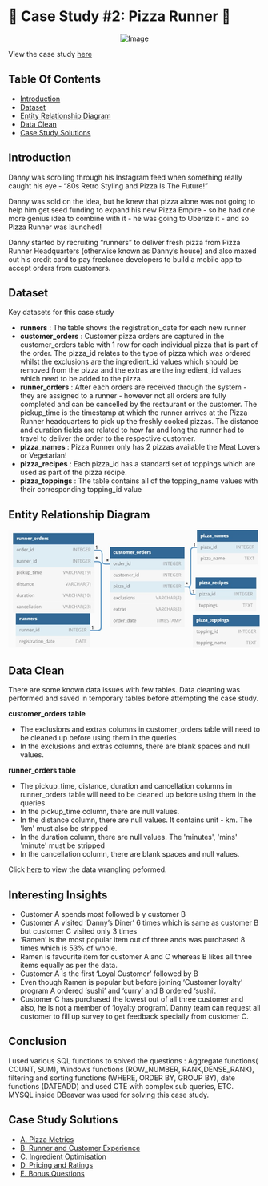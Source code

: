 # :pizza: Case Study #2: Pizza Runner :pizza:
<p align="center">
<img src="https://8weeksqlchallenge.com/images/case-study-designs/2.png" alt="Image" width="450" height="450">

View the case study [here](https://8weeksqlchallenge.com/case-study-2/)

## Table Of Contents
  - [Introduction](#introduction)
  - [Dataset](#dataset)
  - [Entity Relationship Diagram](#entity-relationship-diagram)
  - [Data Clean](#data-clean)
  - [Case Study Solutions](#case-study-solutions)
  
## Introduction
Danny was scrolling through his Instagram feed when something really caught his eye - “80s Retro Styling and Pizza Is The Future!”

Danny was sold on the idea, but he knew that pizza alone was not going to help him get seed funding to expand his new Pizza Empire - so he had one more genius idea to combine with it - he was going to Uberize it - and so Pizza Runner was launched!

Danny started by recruiting “runners” to deliver fresh pizza from Pizza Runner Headquarters (otherwise known as Danny’s house) and also maxed out his credit card to pay freelance developers to build a mobile app to accept orders from customers.

## Dataset
Key datasets for this case study
- **runners** : The table shows the registration_date for each new runner
- **customer_orders** : Customer pizza orders are captured in the customer_orders table with 1 row for each individual pizza that is part of the order. The pizza_id relates to the type of pizza which was ordered whilst the exclusions are the ingredient_id values which should be removed from the pizza and the extras are the ingredient_id values which need to be added to the pizza.
- **runner_orders** : After each orders are received through the system - they are assigned to a runner - however not all orders are fully completed and can be cancelled by the restaurant or the customer. The pickup_time is the timestamp at which the runner arrives at the Pizza Runner headquarters to pick up the freshly cooked pizzas. The distance and duration fields are related to how far and long the runner had to travel to deliver the order to the respective customer.
- **pizza_names** : Pizza Runner only has 2 pizzas available the Meat Lovers or Vegetarian!
- **pizza_recipes** : Each pizza_id has a standard set of toppings which are used as part of the pizza recipe.
- **pizza_toppings** : The table contains all of the topping_name values with their corresponding topping_id value

## Entity Relationship Diagram
![alt text](https://github.com/djalmajr07/SQL_CHALLENGE/blob/main/Case%202%20-%20Pizza%20Runner/table_relation.png)

## Data Clean
There are some known data issues with few tables. Data cleaning was performed and saved in temporary tables before attempting the case study.

**customer_orders table**
- The exclusions and extras columns in customer_orders table will need to be cleaned up before using them in the queries
- In the exclusions and extras columns, there are blank spaces and null values.

**runner_orders table**
- The pickup_time, distance, duration and cancellation columns in runner_orders table will need to be cleaned up before using them in the queries
- In the pickup_time column, there are null values.
- In the distance column, there are null values. It contains unit - km. The 'km' must also be stripped
- In the duration column, there are null values. The 'minutes', 'mins' 'minute' must be stripped
- In the cancellation column, there are blank spaces and null values.

Click [here](https://github.com/djalmajr07/SQL_CHALLENGE/blob/main/Case%202%20-%20Pizza%20Runner/0.%20Data%20Wrangling.md) to view the data wrangling peformed.

## Interesting Insights
- Customer A spends most followed b y customer B
- Customer A visited ‘Danny’s Diner’ 6 times which is same as customer B but customer C
visited only 3 times
- ‘Ramen’ is the most popular item out of three ands was purchased 8 times which is 53% of
whole.
- Ramen is favourite item for customer A and C whereas B likes all three items equally as per
the data.
- Customer A is the first ‘Loyal Customer’ followed by B
- Even though Ramen is popular but before joining ‘Customer loyalty’ program A ordered ‘sushi’
and ‘curry’ and B ordered ‘sushi’.
- Customer C has purchased the lowest out of all three customer and also, he is not a member
of ‘loyalty program’. Danny team can request all customer to fill up survey to get feedback
specially from customer C.
  
## Conclusion
I used various SQL functions to solved the questions : Aggregate functions( COUNT,
SUM), Windows functions (ROW_NUMBER, RANK,DENSE_RANK), filtering and sorting functions
(WHERE, ORDER BY, GROUP BY), date functions (DATEADD) and used CTE with complex sub queries, ETC.
MYSQL inside DBeaver was used for solving this case study.


## Case Study Solutions
- [A. Pizza Metrics](https://github.com/djalmajr07/SQL_CHALLENGE/blob/main/Case%202%20-%20Pizza%20Runner/A.%20Pizza%20metrics.md)
- [B. Runner and Customer Experience](https://github.com/djalmajr07/SQL_CHALLENGE/blob/main/Case%202%20-%20Pizza%20Runner/B.%20Runner%20and%20Customer%20Experience.md)
- [C. Ingredient Optimisation](https://github.com/djalmajr07/SQL_CHALLENGE/blob/main/Case%202%20-%20Pizza%20Runner/C.%20Ingredient%20Optimisation.md)
- [D. Pricing and Ratings](https://github.com/djalmajr07/SQL_CHALLENGE/blob/main/Case%202%20-%20Pizza%20Runner/D.%20Pricing%20and%20Ratings.md)
- [E. Bonus Questions](https://github.com/djalmajr07/SQL_CHALLENGE/blob/main/Case%202%20-%20Pizza%20Runner/E.%20Bonus%20Questions.md)

